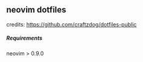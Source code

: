 ## neovim dotfiles

credits: https://github.com/craftzdog/dotfiles-public

##### Requirements

neovim > 0.9.0


